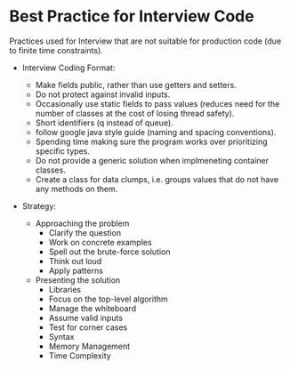 # Best Practice for Interview Code #

Practices used for Interview that are not suitable for production code (due to finite time constraints). 

- Interview Coding Format:
    - Make fields public, rather than use getters and setters.
    - Do not protect against invalid inputs.
    - Occasionally use static fields to pass values (reduces need for the number of classes at the cost of losing thread safety).
    - Short identifiers (q instead of queue).
    - follow google java style guide (naming and spacing conventions).
    - Spending time making sure the program works over prioritizing specific types.
    - Do not provide a generic solution when implmeneting container classes. 
    - Create a class for data clumps, i.e. groups values that do not have any methods on them.

- Strategy:
    - Approaching the problem
        - Clarify the question
        - Work on concrete examples
        - Spell out the brute-force solution
        - Think out loud
        - Apply patterns
    - Presenting the solution 
        - Libraries
        - Focus on the top-level algorithm
        - Manage the whiteboard
        - Assume valid inputs
        - Test for corner cases
        - Syntax
        - Memory Management
        - Time Complexity
        



